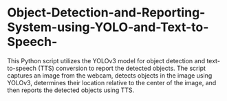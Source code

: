 # Object-Detection-and-Reporting-System-using-YOLO-and-Text-to-Speech-
This Python script utilizes the YOLOv3 model for object detection and text-to-speech (TTS) conversion to report the detected objects. The script captures an image from the webcam, detects objects in the image using YOLOv3, determines their location relative to the center of the image, and then reports the detected objects using TTS.
